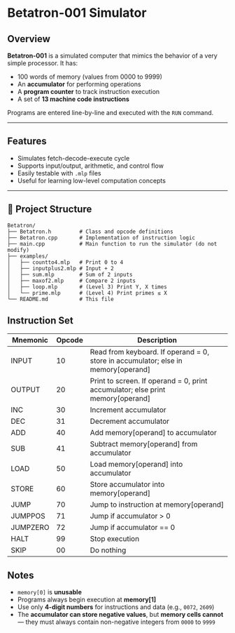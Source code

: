 # Betatron-001 Simulator

## Overview

**Betatron-001** is a simulated computer that mimics the behavior of a very simple processor. It has:

- 100 words of memory (values from 0000 to 9999)
- An **accumulator** for performing operations
- A **program counter** to track instruction execution
- A set of **13 machine code instructions**

Programs are entered line-by-line and executed with the `RUN` command.

---

## Features

- Simulates fetch-decode-execute cycle
- Supports input/output, arithmetic, and control flow
- Easily testable with `.mlp` files
- Useful for learning low-level computation concepts

---

## 📁 Project Structure

```plaintext
Betatron/
├── Betatron.h         # Class and opcode definitions
├── Betatron.cpp       # Implementation of instruction logic
├── main.cpp           # Main function to run the simulator (do not modify)
├── examples/
│   ├── countto4.mlp   # Print 0 to 4
│   ├── inputplus2.mlp # Input + 2
│   ├── sum.mlp        # Sum of 2 inputs
│   ├── maxof2.mlp     # Compare 2 inputs
│   ├── loop.mlp       # (Level 3) Print Y, X times
│   └── prime.mlp      # (Level 4) Print primes ≤ X
└── README.md          # This file
```
## Instruction Set

| Mnemonic  | Opcode | Description                                                                 |
|-----------|--------|-----------------------------------------------------------------------------|
| INPUT     | 10     | Read from keyboard. If operand = 0, store in accumulator; else in memory[operand] |
| OUTPUT    | 20     | Print to screen. If operand = 0, print accumulator; else print memory[operand] |
| INC       | 30     | Increment accumulator                                                       |
| DEC       | 31     | Decrement accumulator                                                       |
| ADD       | 40     | Add memory[operand] to accumulator                                          |
| SUB       | 41     | Subtract memory[operand] from accumulator                                   |
| LOAD      | 50     | Load memory[operand] into accumulator                                       |
| STORE     | 60     | Store accumulator into memory[operand]                                      |
| JUMP      | 70     | Jump to instruction at memory[operand]                                      |
| JUMPPOS   | 71     | Jump if accumulator > 0                                                     |
| JUMPZERO  | 72     | Jump if accumulator == 0                                                    |
| HALT      | 99     | Stop execution                                                              |
| SKIP      | 00     | Do nothing                                                                  |

##  Notes

- `memory[0]` is **unusable**
- Programs always begin execution at **memory[1]**
- Use only **4-digit numbers** for instructions and data (e.g., `0072`, `2609`)
- The **accumulator can store negative values**, but **memory cells cannot** — they must always contain non-negative integers from `0000` to `9999`

